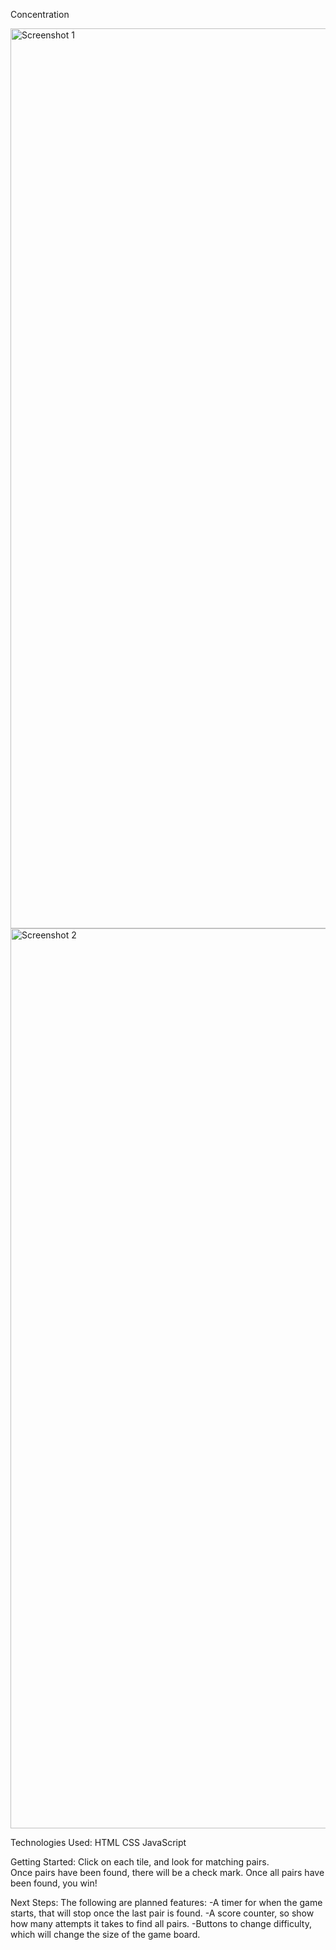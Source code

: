 Concentration

<img width="1440" alt="Screenshot 1" src="https://user-images.githubusercontent.com/112293368/191868832-1216e169-6039-49fa-9e57-3860dc7ea109.png">
<img width="1440" alt="Screenshot 2" src="https://user-images.githubusercontent.com/112293368/191868609-60951d6b-1a3f-4fa5-9a77-eb3af8e2ad19.png">

Technologies Used:
    HTML
    CSS
    JavaScript

Getting Started:
    Click on each tile, and look for matching pairs.  
    Once pairs have been found, there will be a check mark.
    Once all pairs have been found, you win!

Next Steps:
    The following are planned features:
        -A timer for when the game starts, that will stop once the last pair is found.
        -A score counter, so show how many attempts it takes to find all pairs.
        -Buttons to change difficulty, which will change the size of the game board.
